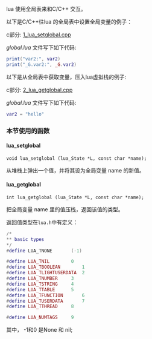 

lua 使用全局表来和C/C++ 交互。

以下是C/C++往lua 的全局表中设置全局变量的例子：

c部分: <a href="../1_lua_setglobal.cpp">1_lua_setglobal.cpp</a>

*global.lua* 文件写下如下代码: 
```lua
print("var2:", var2)
print("_G.var2:", _G.var2)
```

以下是从全局表中获取变量，压入lua虚拟栈的例子:

c部分: <a href="../2_lua_getglobal.cpp">2_lua_getglobal.cpp</a>

*global.lua* 文件写下如下代码: 
```lua
var2 = "hello"
```

### 本节使用的函数

#### lua_setglobal

`void lua_setglobal (lua_State *L, const char *name);`

从堆栈上弹出一个值，并将其设为全局变量 name 的新值。


#### lua_getglobal

`int lua_getglobal (lua_State *L, const char *name);`

把全局变量 name 里的值压栈，返回该值的类型。

返回值类型在`lua.h`中有定义：

```lua
/*
** basic types
*/
#define LUA_TNONE		(-1)

#define LUA_TNIL		0
#define LUA_TBOOLEAN		1
#define LUA_TLIGHTUSERDATA	2
#define LUA_TNUMBER		3
#define LUA_TSTRING		4
#define LUA_TTABLE		5
#define LUA_TFUNCTION		6
#define LUA_TUSERDATA		7
#define LUA_TTHREAD		8

#define LUA_NUMTAGS		9
```
其中， -1和0 是None 和 nil;
